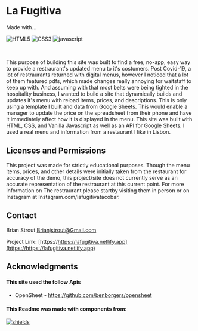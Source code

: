 <!-- PROJECT LOGO -->
<br />
<div align="center">
<p>
  <!-- <img align="center" width="300"  src="./src/images/MashaSiteScreenShot.png" alt="Logo" > -->
</p>
</div>
<h1>La Fugitiva</h1>
<p display=inline>
Made with...

<!-- [![React][react.js]][react-url] -->

![HTML5]
![CSS3]
![javascript]

<!-- ![Swiper] -->

</p>
<br />
<p >
This purpose of building this site was built to find a free,
                  no-app, easy way to provide a restraurant's updated menu to
                  it's costumers. Post Covid-19, a lot of restraurants returned
                  with digital menus, however I noticed that a lot of them
                  featured pdfs, which made changes really annoying for
                  waitstaff to keep up with. And assuming with that most belts
                  were being tighted in the hospitality business, I wanted to
                  build a site that dynamically builds and updates it's menu
                  with reload items, prices, and descriptions. This is only
                  using a template I built and data from Google Sheets. This
                  would enable a manager to update the price on the spreadsheet
                  from their phone and have it immediately affect how it is
                  displayed in the menu. This site was built with HTML, CSS, and
                  Vanilla Javascript as well as an API for Google Sheets. I used
                  a real menu and information from a restaurant I like in
                  Lisbon.

 </p>

<!-- LICENSE -->

## Licenses and Permissions

This project was made for strictly educational purposes. Though the menu items, prices, and other details were initially taken from the restaurant for accuracy of the demo, this project/site does not currently serve as an accurate representation of the restraurant at this current point. For more information on The restraurant please startby visiting them in person or on Instagram at Instagram.com/lafugitivatacobar.

<!-- CONTACT -->

## Contact

Brian Strout Brianjstrout@Gmail.com

Project Link: [https://https://lafugitiva.netlify.app](https://https://lafugitiva.netlify.app)

<!-- ACKNOWLEDGMENTS -->

## Acknowledgments

#### This site used the follow Apis

- OpenSheet - https://github.com/benborgers/opensheet

#### This Readme was made with components from:

[![shields]][shields-url]

[screenshot]: ./src/images/MashaSiteScreenShot.png
[react.js]: https://img.shields.io/badge/React-20232A?style=for-the-badge&logo=react&logoColor=61DAFB
[react-url]: https://reactjs.org/
[html5]: https://img.shields.io/badge/HTML-20232A?style=for-the-badge&logo=HTML5&logoColor=61DAFB
[css3]: https://img.shields.io/badge/CSS-20232A?style=for-the-badge&logo=CSS3&logoColor=61DAFB
[javascript]: https://img.shields.io/badge/Javascript-20232A?style=for-the-badge&logo=Javascript&logoColor=61DAFB
[framer]: https://img.shields.io/badge/Framer.Motion-20232A?style=for-the-badge&logo=Framer&logoColor=61DAFB
[swiper]: https://img.shields.io/badge/SwiperJS-20232A?style=for-the-badge&logo=Swiper&logoColor=61DAFB
[css3]: https://img.shields.io/badge/CSS-20232A?style=for-the-badge&logo=CSS3&logoColor=61DAFB
[shields]: https://img.shields.io/badge/Shields.io-20232A?style=for-the-badge&logo=Shields.io&logoColor=ffffff00
[shields-url]: https://shields.io

<!-- ?style=for-the-badge&logo=appveyor -->
<!-- <p align="right">(<a href="#readme-top">back to top</a>)</p> -->
